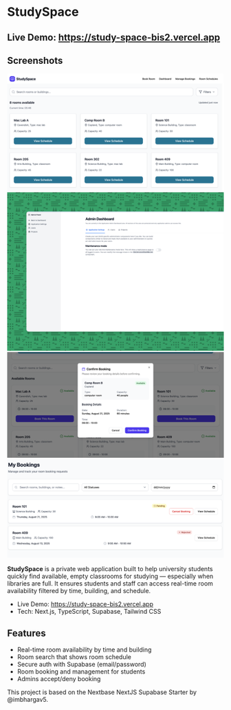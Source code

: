 # StudySpace

## Live Demo: https://study-space-bis2.vercel.app

## Screenshots

![Alt text](public/images/dashboard.png)
![Alt text](public/images/admin-dashboard-2.png)
![Alt text](public/images/confirm%20booking.png)
![Alt text](public/images/student%20bookings.png)


**StudySpace** is a private web application built to help university students quickly find available, empty classrooms for studying — especially when libraries are full. It ensures students and staff can access real-time room availability filtered by time, building, and schedule.

- Live Demo: https://study-space-bis2.vercel.app
- Tech: Next.js, TypeScript, Supabase, Tailwind CSS

## Features

- Real-time room availability by time and building
- Room search that shows room schedule 
- Secure auth with Supabase (email/password)
- Room booking and management for students
- Admins accept/deny booking



This project is based on the Nextbase NextJS Supabase Starter by @imbhargav5.
